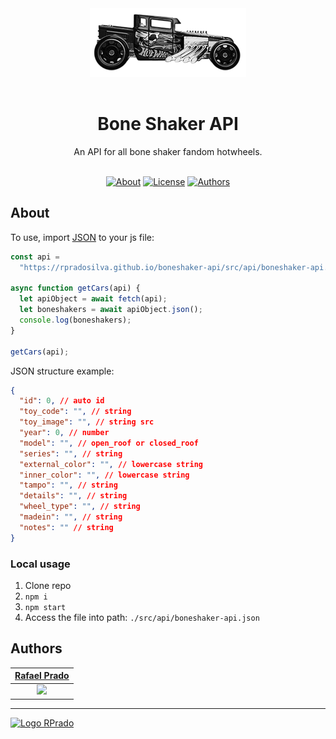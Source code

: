 <div align="center">
    <img src=".github/icon.png" alt="Logo Repo" />
    <h1 style="padding-top: 16px;">
      Bone Shaker API
    </h1>
    An API for all bone shaker fandom hotwheels.
</div>

<br>
<div align="center">

[![About](https://img.shields.io/badge/-About-0D0D0D)](#about)
[![License](https://img.shields.io/badge/-License-27282A)](/LICENSE)
[![Authors](https://img.shields.io/badge/-Author-27282A)](#authors)

</div>

## About

To use, import [JSON](https://rpradosilva.github.io/boneshaker-api/src/api/boneshaker-api.json) to your js file:

```js
const api =
  "https://rpradosilva.github.io/boneshaker-api/src/api/boneshaker-api.json";

async function getCars(api) {
  let apiObject = await fetch(api);
  let boneshakers = await apiObject.json();
  console.log(boneshakers);
}

getCars(api);
```

JSON structure example:

```json
{
  "id": 0, // auto id
  "toy_code": "", // string
  "toy_image": "", // string src
  "year": 0, // number
  "model": "", // open_roof or closed_roof
  "series": "", // string
  "external_color": "", // lowercase string
  "inner_color": "", // lowercase string
  "tampo": "", // string
  "details": "", // string
  "wheel_type": "", // string
  "madein": "", // string
  "notes": "" // string
}
```

### Local usage

1. Clone repo
2. `npm i`
3. `npm start`
4. Access the file into path: `./src/api/boneshaker-api.json`

## Authors

|      [Rafael Prado](http://www.github.com/rpradosilva)      |
| :---------------------------------------------------------: |
| ![](https://avatars2.githubusercontent.com/u/22681977?s=80) |

---

[<img alt="Logo RPrado" src="https://avatars.githubusercontent.com/u/87092922" width="40" />](http://rprado.design)
